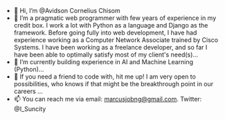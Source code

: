 - 👋 Hi, I’m @Avidson Cornelius Chisom
- 👀 I’m a pragmatic web programmer with few years of experience in my credit box. I work a lot with Python as a language and Django as the framework. 
  Before going fully into web development, 
  I have had experience working as a Computer Network Associate trained by Cisco Systems. I have been working as a freelance developer, and so far I have been able to optimally 
  satisfy most of my client's need(s)...
- 🌱 I’m currently building experience in AI and Machine Learning (Python)...
- 💞️ If you need a friend to code with, hit me up! I am very open to possibilities, who knows if that might be the breakthrough point in our careers ...
- 📫 You can reach me via email: marcusjobng@gmail.com. Twitter: @I_Suncity 

<!---
Avidson/Avidson is a ✨ special ✨ repository because its `README.md` (this file) appears on your GitHub profile.
You can click the Preview link to take a look at your changes.
--->
